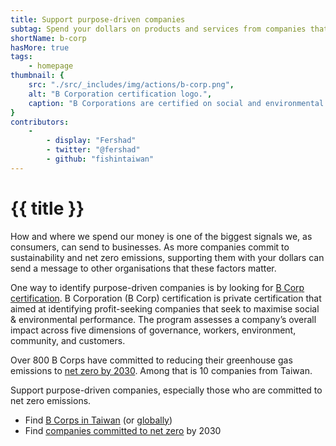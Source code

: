 ```yaml
---
title: Support purpose-driven companies
subtag: Spend your dollars on products and services from companies that are committed to social and environmental change.
shortName: b-corp
hasMore: true
tags:
    - homepage
thumbnail: { 
    src: "./src/_includes/img/actions/b-corp.png", 
    alt: "B Corporation certification logo.",
    caption: "B Corporations are certified on social and environmental performance. Source <a href='https://bullhorncreative.com/'>Bullhorn Creative</a>"
}
contributors:
    - 
        - display: "Fershad"
        - twitter: "@fershad"
        - github: "fishintaiwan"
---
```

# {{ title }}
How and where we spend our money is one of the biggest signals we, as consumers, can send to businesses. As more companies commit to sustainability and net zero emissions, supporting them with your dollars can send a message to other organisations that these factors matter.

One way to identify purpose-driven companies is by looking for [B Corp certification](https://bcorporation.net/). B Corporation (B Corp) certification is private certification that aimed at identifying profit-seeking companies that seek to maximise social & environmental performance. The program assesses a company’s overall impact across five dimensions of governance, workers, environment, community, and customers.

Over 800 B Corps have committed to reducing their greenhouse gas emissions to [net zero by 2030](https://www.bcorpclimatecollective.org/net-zero-2030). Among that is 10 companies from Taiwan.

Support purpose-driven companies, especially those who are committed to net zero emissions.

- Find [B Corps in Taiwan](https://bcorporation.net/directory?search=&industry=&country=Taiwan&state=&city=) (or [globally](https://bcorporation.net/directory))
- Find [companies committed to net zero](https://airtable.com/shry2MiYSWGcDmMHn/tblRkevbm6ahEasKd/viw0nV0UB9pPQzE46) by 2030